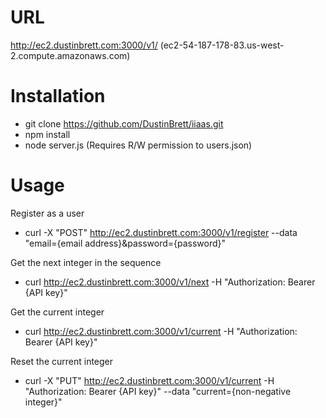 # URL

http://ec2.dustinbrett.com:3000/v1/ (ec2-54-187-178-83.us-west-2.compute.amazonaws.com)

# Installation

- git clone https://github.com/DustinBrett/iiaas.git
- npm install
- node server.js (Requires R/W permission to users.json)

# Usage

Register as a user
- curl -X "POST" http://ec2.dustinbrett.com:3000/v1/register --data "email={email address}&password={password}"

Get the next integer in the sequence
- curl http://ec2.dustinbrett.com:3000/v1/next -H "Authorization: Bearer {API key}"

Get the current integer
- curl http://ec2.dustinbrett.com:3000/v1/current -H "Authorization: Bearer {API key}"

Reset the current integer
- curl -X "PUT" http://ec2.dustinbrett.com:3000/v1/current -H "Authorization: Bearer {API key}" --data "current={non-negative integer}"